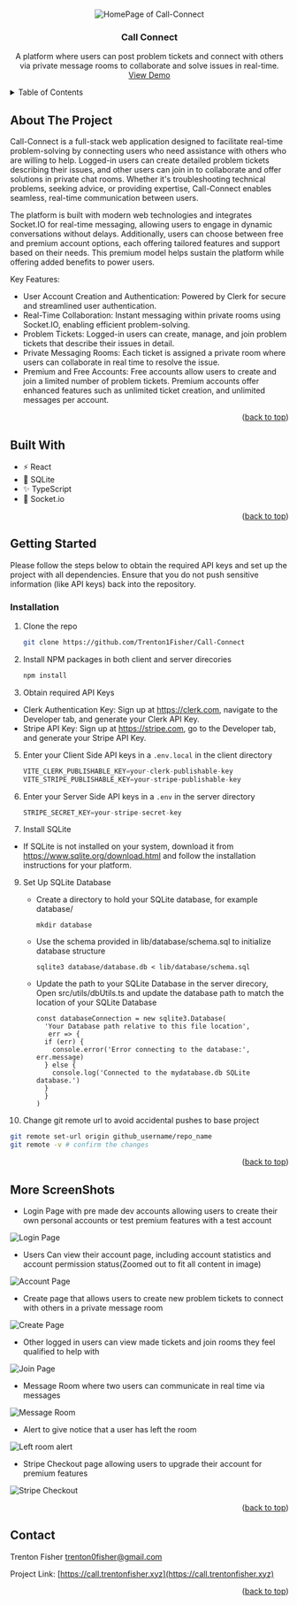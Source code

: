 
<a id="readme-top"></a>

<!-- PROJECT LOGO -->
<br />
<div align="center">

<img src="https://github.com/user-attachments/assets/fd510707-f940-4caa-9a18-2b9c458ca61c" alt="HomePage of Call-Connect" />

<h3 align="center">Call Connect</h3>

  <p align="center">
    A platform where users can post problem tickets and connect with others via private message rooms to collaborate and solve issues in real-time.
    <br />
    <a href="https://call.trentonfisher.xyz" target="_blank">View Demo</a>
  </p>
</div>

<!-- TABLE OF CONTENTS -->
<details>
  <summary>Table of Contents</summary>
  <ol>
    <li>
      <a href="#about-the-project">About The Project</a>
      <ul>
        <li><a href="#built-with">Built With</a></li>
      </ul>
    </li>
    <li>
      <a href="#getting-started">Getting Started</a>
      <ul>
        <li><a href="#installation">Installation</a></li>
      </ul>
    </li>
    <li><a href="#usage">Usage</a></li>
    <li><a href="#roadmap">Roadmap</a></li>
    <li><a href="#contributing">Contributing</a></li>
    <li><a href="#license">License</a></li>
    <li><a href="#contact">Contact</a></li>
    <li><a href="#acknowledgments">Acknowledgments</a></li>
  </ol>
</details>



<!-- ABOUT THE PROJECT -->
## About The Project

Call-Connect is a full-stack web application designed to facilitate real-time problem-solving by connecting users who need assistance with others who are willing to help. Logged-in users can create detailed problem tickets describing their issues, and other users can join in to collaborate and offer solutions in private chat rooms. Whether it's troubleshooting technical problems, seeking advice, or providing expertise, Call-Connect enables seamless, real-time communication between users.

The platform is built with modern web technologies and integrates Socket.IO for real-time messaging, allowing users to engage in dynamic conversations without delays. Additionally, users can choose between free and premium account options, each offering tailored features and support based on their needs. This premium model helps sustain the platform while offering added benefits to power users.

Key Features:
- User Account Creation and Authentication: Powered by Clerk for secure and streamlined user authentication.
- Real-Time Collaboration: Instant messaging within private rooms using Socket.IO, enabling efficient problem-solving.
- Problem Tickets: Logged-in users can create, manage, and join problem tickets that describe their issues in detail.
- Private Messaging Rooms: Each ticket is assigned a private room where users can collaborate in real time to resolve the issue.
- Premium and Free Accounts:
  Free accounts allow users to create and join a limited number of problem tickets.
  Premium accounts offer enhanced features such as unlimited ticket creation, and unlimited messages per account.

<p align="right">(<a href="#readme-top">back to top</a>)</p>

## Built With

- ⚡️ React
- 🐘 SQLite
- ✨ TypeScript
- 💨 Socket.io

<p align="right">(<a href="#readme-top">back to top</a>)</p>

<!-- GETTING STARTED -->
## Getting Started

Please follow the steps below to obtain the required API keys and set up the project with all dependencies. 
Ensure that you do not push sensitive information (like API keys) back into the repository.

### Installation

1. Clone the repo
   ```sh
   git clone https://github.com/Trenton1Fisher/Call-Connect
   ```
2. Install NPM packages in both client and server direcories
   ```sh
   npm install
   ```
3. Obtain required API Keys
  - Clerk Authentication Key: Sign up at https://clerk.com, navigate to the Developer tab, and generate your Clerk API Key.
  - Stripe API Key: Sign up at https://stripe.com, go to the Developer tab, and generate your Stripe API Key.
    
5. Enter your Client Side API keys in a `.env.local` in the client directory
   ```js
   VITE_CLERK_PUBLISHABLE_KEY=your-clerk-publishable-key
   VITE_STRIPE_PUBLISHABLE_KEY=your-stripe-publishable-key
   ```
6. Enter your Server Side API keys in a `.env` in the server directory 
   ```js
   STRIPE_SECRET_KEY=your-stripe-secret-key
   ```
   
7. Install SQLite
- If SQLite is not installed on your system, download it from https://www.sqlite.org/download.html and follow the installation instructions for your platform.
  
9. Set Up SQLite Database
   - Create a directory to hold your SQLite database, for example database/
     ```
     mkdir database
     ```
    - Use the schema provided in lib/database/schema.sql to initialize database structure
      ```
      sqlite3 database/database.db < lib/database/schema.sql
      ```
    - Update the path to your SQLite Database in the server direcory, Open src/utils/dbUtils.ts and update the database path to match the location of your SQLite Database
      ```
      const databaseConnection = new sqlite3.Database(
        'Your Database path relative to this file location',
         err => {
        if (err) {
          console.error('Error connecting to the database:', err.message)
        } else {
          console.log('Connected to the mydatabase.db SQLite database.')
        }
        }
      )
      ```
      
10. Change git remote url to avoid accidental pushes to base project
   ```sh
   git remote set-url origin github_username/repo_name
   git remote -v # confirm the changes
   ```

<p align="right">(<a href="#readme-top">back to top</a>)</p>

<!-- USAGE EXAMPLES -->
## More ScreenShots

- Login Page with pre made dev accounts allowing users to create their own personal accounts or test premium features with a test account
<img src="https://github.com/user-attachments/assets/5e1b30f4-70b2-4d74-b9a1-a6132450cf70" alt="Login Page" />

- Users Can view their account page, including account statistics and account permission status(Zoomed out to fit all content in image)
<img src="https://github.com/user-attachments/assets/78fce48f-3992-416c-9827-858bbc63e02a" alt="Account Page"/>

- Create page that allows users to create new problem tickets to connect with others in a private message room
<img src="https://github.com/user-attachments/assets/86784e44-922d-4ef2-9448-ea753cc4d9ad" alt="Create Page" />

- Other logged in users can view made tickets and join rooms they feel qualified to help with
 <img src="https://github.com/user-attachments/assets/e8db5295-0080-46a3-b249-82b699c5b3f8" alt="Join Page"/>


- Message Room where two users can communicate in real time via messages
<img src="https://github.com/user-attachments/assets/6f1f1e74-81e9-4b0c-9d78-ba266ae8a716" alt="Message Room" />

- Alert to give notice that a user has left the room
<img src="https://github.com/user-attachments/assets/f9258437-2bf0-48ed-88b8-9991ab2f1666" alt="Left room alert" />

- Stripe Checkout page allowing users to upgrade their account for premium features
<img src="https://github.com/user-attachments/assets/93de2543-32f5-42db-9a68-5a2b7ef4037d" alt="Stripe Checkout" />

<p align="right">(<a href="#readme-top">back to top</a>)</p>

<!-- CONTACT -->
## Contact

Trenton Fisher
trenton0fisher@gmail.com

Project Link: [https://call.trentonfisher.xyz](https://call.trentonfisher.xyz)

<p align="right">(<a href="#readme-top">back to top</a>)</p>

<!-- MARKDOWN LINKS & IMAGES -->
<!-- https://www.markdownguide.org/basic-syntax/#reference-style-links -->
[contributors-shield]: https://img.shields.io/github/contributors/github_username/repo_name.svg?style=for-the-badge
[contributors-url]: https://github.com/github_username/repo_name/graphs/contributors
[forks-shield]: https://img.shields.io/github/forks/github_username/repo_name.svg?style=for-the-badge
[forks-url]: https://github.com/github_username/repo_name/network/members
[stars-shield]: https://img.shields.io/github/stars/github_username/repo_name.svg?style=for-the-badge
[stars-url]: https://github.com/github_username/repo_name/stargazers
[issues-shield]: https://img.shields.io/github/issues/github_username/repo_name.svg?style=for-the-badge
[issues-url]: https://github.com/github_username/repo_name/issues
[license-shield]: https://img.shields.io/github/license/github_username/repo_name.svg?style=for-the-badge
[license-url]: https://github.com/github_username/repo_name/blob/master/LICENSE.txt
[linkedin-shield]: https://img.shields.io/badge/-LinkedIn-black.svg?style=for-the-badge&logo=linkedin&colorB=555
[linkedin-url]: https://linkedin.com/in/linkedin_username
[product-screenshot]: images/screenshot.png
[Next.js]: https://img.shields.io/badge/next.js-000000?style=for-the-badge&logo=nextdotjs&logoColor=white
[Next-url]: https://nextjs.org/
[React.js]: https://img.shields.io/badge/React-20232A?style=for-the-badge&logo=react&logoColor=61DAFB
[React-url]: https://reactjs.org/
[Vue.js]: https://img.shields.io/badge/Vue.js-35495E?style=for-the-badge&logo=vuedotjs&logoColor=4FC08D
[Vue-url]: https://vuejs.org/
[Angular.io]: https://img.shields.io/badge/Angular-DD0031?style=for-the-badge&logo=angular&logoColor=white
[Angular-url]: https://angular.io/
[Svelte.dev]: https://img.shields.io/badge/Svelte-4A4A55?style=for-the-badge&logo=svelte&logoColor=FF3E00
[Svelte-url]: https://svelte.dev/
[Laravel.com]: https://img.shields.io/badge/Laravel-FF2D20?style=for-the-badge&logo=laravel&logoColor=white
[Laravel-url]: https://laravel.com
[Bootstrap.com]: https://img.shields.io/badge/Bootstrap-563D7C?style=for-the-badge&logo=bootstrap&logoColor=white
[Bootstrap-url]: https://getbootstrap.com
[JQuery.com]: https://img.shields.io/badge/jQuery-0769AD?style=for-the-badge&logo=jquery&logoColor=white
[JQuery-url]: https://jquery.com 
